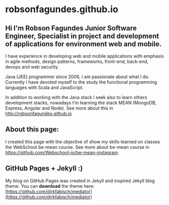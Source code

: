 robsonfagundes.github.io
================
Hi I'm Robson Fagundes Junior Software Engineer, Specialist in project and development of applications for environment web and mobile.
----------------

I have experience in developing web and mobile applications with emphasis in agile methods, design patterns, frameworks, front-end, back-end, devops and web security.

Java (JEE) programmer since 2006, I am passionate about what I do. Currently I have devoted myself to the study the functional programming languages with Scala and JavaScript.

In addition to working with the Java stack I seek also to learn others development stacks, nowadays I'm learning the stack MEAN (MongoDB, Express, Angular and Node). See more about this in http://robsonfagundes.github.io

About this page:
----------------
I created this page with the objective of show my skills learned on classes the WebSchool be-mean course. See more about be-mean course in https://github.com/Webschool-io/be-mean-instagram.

GitHub Pages + Jekyll :)
----------------
My blog on GitHub Pages was created in Jekyll and inspired Jekyll blog theme. 
You can **download** the theme here:
[https://github.com/dirkfabisch/mediator](https://github.com/dirkfabisch/mediator) 

